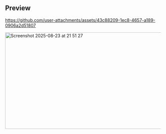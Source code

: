 ## Preview

https://github.com/user-attachments/assets/43c88209-1ec8-4657-a189-0906a2d51807

<img width="557" height="311" alt="Screenshot 2025-08-23 at 21 51 27" src="https://github.com/user-attachments/assets/db19c9ca-507b-47c6-aa8a-9e07d0e3d63b" />
